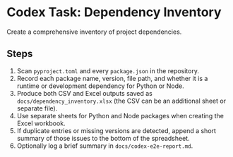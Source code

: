 # Codex Task: Dependency Inventory

Create a comprehensive inventory of project dependencies.

## Steps

1. Scan `pyproject.toml` and every `package.json` in the repository.
2. Record each package name, version, file path, and whether it is a runtime or development dependency for Python or Node.
3. Produce both CSV and Excel outputs saved as `docs/dependency_inventory.xlsx` (the CSV can be an additional sheet or separate file).
4. Use separate sheets for Python and Node packages when creating the Excel workbook.
5. If duplicate entries or missing versions are detected, append a short summary of those issues to the bottom of the spreadsheet.
6. Optionally log a brief summary in `docs/codex-e2e-report.md`.
